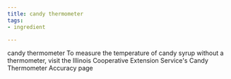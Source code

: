 ```yaml
---
title: candy thermometer
tags:
- ingredient

---
```

candy thermometer To measure the temperature of candy syrup without a thermometer, visit the Illinois Cooperative Extension Service's Candy Thermometer Accuracy page

